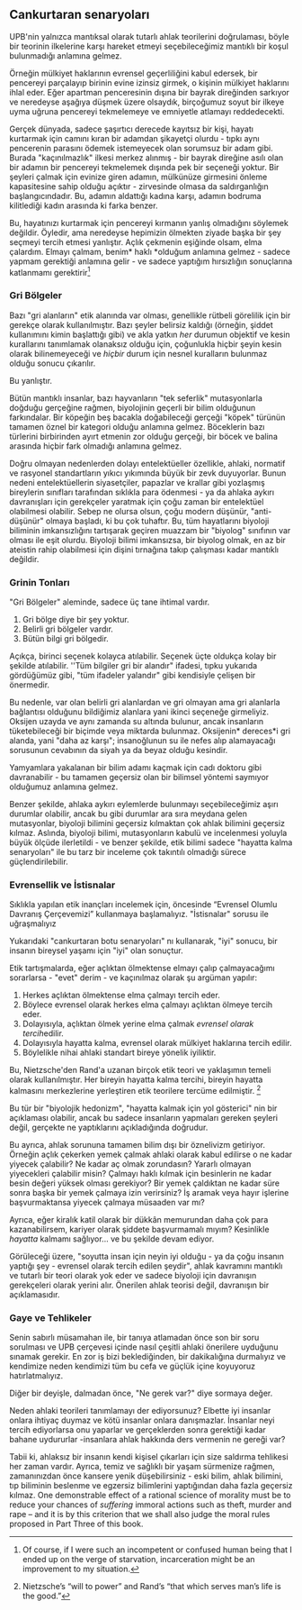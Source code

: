 ## Cankurtaran senaryoları

UPB'nin yalnızca mantıksal olarak tutarlı ahlak teorilerini doğrulaması, böyle bir teorinin ilkelerine karşı hareket etmeyi seçebileceğimiz mantıklı bir koşul bulunmadığı anlamına gelmez.

Örneğin mülkiyet haklarının evrensel geçerliliğini kabul edersek, bir pencereyi parçalayıp birinin evine izinsiz girmek, o kişinin mülkiyet haklarını ihlal eder. Eğer apartman penceresinin dışına bir bayrak direğinden sarkıyor ve neredeyse aşağıya düşmek üzere olsaydık, birçoğumuz soyut bir ilkeye uyma uğruna pencereyi tekmelemeye ve emniyetle atlamayı reddedecekti.

Gerçek dünyada, sadece şaşırtıcı derecede kayıtsız bir kişi, hayatı kurtarmak için camını kıran bir adamdan şikayetçi olurdu - tıpkı aynı pencerenin parasını ödemek istemeyecek olan sorumsuz bir adam gibi. Burada "kaçınılmazlık" ilkesi merkez alınmış - bir bayrak direğine asılı olan bir adamın bir pencereyi tekmelemek dışında pek bir seçeneği yoktur. Bir şeyleri çalmak için evinize giren adamın, mülkünüze girmesini önleme kapasitesine sahip olduğu açıktır - zirvesinde olmasa da saldırganlığın başlangıcındadır. Bu, adamın aldattığı kadına karşı, adamın bodruma kilitlediği kadın arasında ki farka benzer.

Bu, hayatınızı kurtarmak için pencereyi kırmanın yanlış olmadığını söylemek değildir. Öyledir, ama neredeyse hepimizin ölmekten ziyade başka bir şey seçmeyi tercih etmesi yanlıştır. Açlık çekmenin eşiğinde olsam, elma çalardım. Elmayı çalmam, benim* haklı *olduğum anlamına gelmez - sadece yapmam gerektiği anlamına gelir - ve sadece yaptığım hırsızlığın sonuçlarına katlanmamı gerektirir[^10]

### Gri Bölgeler

Bazı "gri alanların" etik alanında var olması, genellikle rütbeli görelilik için bir gerekçe olarak kullanılmıştır. Bazı şeyler belirsiz kaldığı (örneğin, şiddet kullanımını kimin başlattığı gibi) ve akla yatkın *her* durumun objektif ve kesin kurallarını tanımlamak olanaksız olduğu için, çoğunlukla hiçbir şeyin kesin olarak bilinemeyeceği ve *hiçbir* durum için nesnel kuralların bulunmaz olduğu sonucu çıkarılır.

Bu yanlıştır.

Bütün mantıklı insanlar, bazı hayvanların "tek seferlik" mutasyonlarla doğduğu gerçeğine rağmen, biyolojinin geçerli bir bilim olduğunun farkındalar. Bir köpeğin beş bacakla doğabileceği gerçeği "köpek" türünün tamamen öznel bir kategori olduğu anlamına gelmez. Böceklerin bazı türlerini birbirinden ayırt etmenin zor olduğu gerçeği, bir böcek ve balina arasında hiçbir fark olmadığı anlamına gelmez.

Doğru olmayan nedenlerden dolayı entelektüeller özellikle, ahlaki, normatif ve rasyonel standartların yıkıcı yıkımında büyük bir zevk duyuyorlar. Bunun nedeni entelektüellerin siyasetçiler, papazlar ve krallar gibi yozlaşmış bireylerin sınıfları tarafından sıklıkla para ödenmesi - ya da ahlaka aykırı davranışları için gerekçeler yaratmak için çoğu zaman bir entelektüel olabilmesi olabilir. Sebep ne olursa olsun, çoğu modern düşünür, "anti-düşünür" olmaya başladı, ki bu çok tuhaftır. Bu, tüm hayatlarını biyoloji biliminin imkansızlığını tartışarak geçiren muazzam bir "biyolog" sınıfının var olması ile eşit olurdu. Biyoloji bilimi imkansızsa, bir biyolog olmak, en az bir ateistin rahip olabilmesi için dişini tırnağına takıp çalışması kadar mantıklı değildir.

### Grinin Tonları

"Gri Bölgeler" aleminde, sadece üç tane ihtimal vardır.

1. Gri bölge diye bir şey yoktur.
2. Belirli gri bölgeler vardır.
3. Bütün bilgi gri bölgedir.

Açıkça, birinci seçenek kolayca atılabilir. Seçenek üçte oldukça kolay bir şekilde atılabilir. ''Tüm bilgiler gri bir alandır" ifadesi, tıpku yukarıda gördüğümüz gibi, "tüm ifadeler yalandır" gibi kendisiyle çelişen bir önermedir.

Bu nedenle, var olan belirli gri alanlardan ve gri olmayan ama gri alanlarla bağlantısı olduğunu bildiğimiz alanlara yani ikinci seçeneğe girmeliyiz. Oksijen uzayda ve aynı zamanda su altında bulunur, ancak insanların tüketebileceği bir biçimde veya miktarda bulunmaz. Oksijenin* dereces*i gri alanda, yani "daha az karşı"; insanoğlunun su ile nefes alıp alamayacağı sorusunun cevabının da siyah ya da beyaz olduğu kesindir.

Yamyamlara yakalanan bir bilim adamı kaçmak için cadı doktoru gibi davranabilir - bu tamamen geçersiz olan bir bilimsel yöntemi saymıyor olduğumuz anlamına gelmez.

Benzer şekilde, ahlaka aykırı eylemlerde bulunmayı seçebileceğimiz aşırı durumlar olabilir, ancak bu gibi durumlar ara sıra meydana gelen mutasyonlar, biyoloji bilimini geçersiz kılmaktan çok ahlak bilimini geçersiz kılmaz. Aslında, biyoloji bilimi, mutasyonların kabulü ve incelenmesi yoluyla büyük ölçüde ilerletildi - ve benzer şekilde, etik bilimi sadece "hayatta kalma senaryoları" ile bu tarz bir inceleme çok takıntılı olmadığı sürece güçlendirilebilir.

### Evrensellik ve İstisnalar

Sıklıkla yapılan etik inançları incelemek için, öncesinde “Evrensel Olumlu Davranış Çerçevemizi” kullanmaya başlamalıyız. "İstisnalar" sorusu ile uğraşmalıyız

Yukarıdaki "cankurtaran botu senaryoları" nı kullanarak, "iyi" sonucu, bir insanın bireysel yaşamı için "iyi" olan sonuçtur.

Etik tartışmalarda, eğer açlıktan ölmektense elmayı çalıp çalmayacağımı sorarlarsa - "evet" derim - ve kaçınılmaz olarak şu argüman yapılır:

1. Herkes açlıktan ölmektense elma çalmayı tercih eder.
2. Böylece evrensel olarak herkes elma çalmayı açlıktan ölmeye tercih eder.
3. Dolayısıyla, açlıktan ölmek yerine elma çalmak *evrensel olarak tercih*edilir.
4. Dolayısıyla hayatta kalma, evrensel olarak mülkiyet haklarına tercih edilir.
5. Böylelikle nihai ahlaki standart bireye yönelik iyiliktir.

Bu, Nietzsche'den Rand'a uzanan birçok etik teori ve yaklaşımın temeli olarak kullanılmıştır. Her bireyin hayatta kalma tercihi, bireyin hayatta kalmasını merkezlerine yerleştiren etik teorilere tercüme edilmiştir. [^11]

Bu tür bir "biyolojik hedonizm", "hayatta kalmak için yol gösterici" nin bir açıklaması olabilir, ancak bu sadece insanların yapmaları gereken şeyleri değil, gerçekte ne yaptıklarını açıkladığında doğrudur.

Bu ayrıca, ahlak sorununa tamamen bilim dışı bir öznelivizm getiriyor. Örneğin açlık çekerken yemek çalmak ahlaki olarak kabul edilirse o ne kadar yiyecek çalabilir? Ne kadar aç olmak zorundasın? Yararlı olmayan yiyecekleri çalabilir misin? Çalmayı haklı kılmak için besinlerin ne kadar besin değeri yüksek olması gerekiyor? Bir yemek çaldıktan ne kadar süre sonra başka bir yemek çalmaya izin verirsiniz? İş aramak veya hayır işlerine başvurmaktansa yiyecek çalmaya müsaaden var mı?

Ayrıca, eğer kiralık katil olarak bir dükkân memurundan daha çok para kazanabilirsem, kariyer olarak şiddete başvurmamalı mıyım? Kesinlikle *hayatta* kalmamı sağlıyor... ve bu şekilde devam ediyor.

Görüleceği üzere, "soyutta insan için neyin iyi olduğu - ya da çoğu insanın yaptığı şey - evrensel olarak tercih edilen şeydir", ahlak kavramını mantıklı ve tutarlı bir teori olarak yok eder ve sadece biyoloji için davranışın gerekçeleri olarak yerini alır. Önerilen ahlak teorisi değil, davranışın bir açıklamasıdır.

### Gaye ve Tehlikeler

Senin sabırlı müsamahan ile, bir tanıya atlamadan önce son bir soru sorulması ve UPB çerçevesi içinde nasıl çeşitli ahlaki önerilere uyduğunu sınamak gerekir. En zor iş bizi beklediğinden, bir dakikalığına durmalıyız ve kendimize neden kendimizi tüm bu cefa ve güçlük içine koyuyoruz hatırlatmalıyız.

Diğer bir deyişle, dalmadan önce, "Ne gerek var?" diye sormaya değer.

Neden ahlaki teorileri tanımlamayı der ediyorsunuz? Elbette iyi insanlar onlara ihtiyaç duymaz ve kötü insanlar onlara danışmazlar. İnsanlar neyi tercih ediyorlarsa onu yaparlar ve gerçeklerden sonra gerektiği kadar bahane uydururlar -insanlara ahlak hakkında ders vermenin ne gereği var?

Tabii ki, ahlaksız bir insanın kendi kişisel çıkarları için size saldırma tehlikesi her zaman vardır. Ayrıca, temiz ve sağlıklı bir yaşam sürmenize rağmen, zamanınızdan önce kansere yenik düşebilirsiniz - eski bilim, ahlak bilimini, tıp biliminin beslenme ve egzersiz bilimlerini yaptığından daha fazla geçersiz kılmaz. One demonstrable effect of a rational science of morality must be to reduce your chances of *suffering* immoral actions such as theft, murder and rape – and it is by this criterion that we shall also judge the moral rules proposed in Part Three of this book.

[^10]: Of course, if I were such an incompetent or confused human being that I ended up on the verge of starvation, incarceration might be an improvement to my situation.

[^11]: Nietzsche’s “will to power” and Rand’s “that which serves man’s life is the good.”